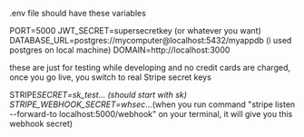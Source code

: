 .env file should have these variables

PORT=5000
JWT_SECRET=supersecretkey (or whatever you want)
DATABASE_URL=postgres://mycomputer@localhost:5432/myappdb (i used postgres on local machine)
DOMAIN=http://localhost:3000

these are just for testing while developing and no credit cards are charged, once you go live, you switch to real Stripe secret keys

STRIPE*SECRET=sk_test... (should start with sk)
STRIPE_WEBHOOK_SECRET=whsec*...(when you run command "stripe listen --forward-to localhost:5000/webhook" on your terminal, it will give you this webhook secret)
